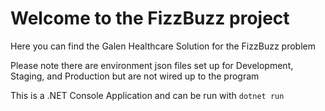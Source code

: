 ﻿# Welcome to the FizzBuzz project

Here you can find the Galen Healthcare Solution for the FizzBuzz problem

Please note there are environment json files set up for Development, Staging, and Production but are not wired up to the program

This is a .NET Console Application and can be run with `dotnet run`